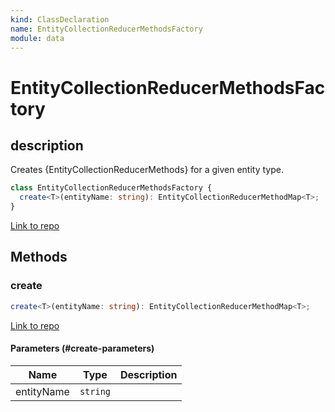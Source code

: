 ```yaml
---
kind: ClassDeclaration
name: EntityCollectionReducerMethodsFactory
module: data
---
```


# EntityCollectionReducerMethodsFactory

## description

Creates {EntityCollectionReducerMethods} for a given entity type.

```ts
class EntityCollectionReducerMethodsFactory {
  create<T>(entityName: string): EntityCollectionReducerMethodMap<T>;
}
```

[Link to repo](https://github.com/ngrx/platform/blob/master/modules/data/src/reducers/entity-collection-reducer-methods.ts#L1226-L1242)

## Methods

### create

```ts
create<T>(entityName: string): EntityCollectionReducerMethodMap<T>;
```

[Link to repo](https://github.com/ngrx/platform/blob/master/modules/data/src/reducers/entity-collection-reducer-methods.ts#L1231-L1241)

#### Parameters (#create-parameters)

| Name       | Type     | Description |
| ---------- | -------- | ----------- |
| entityName | `string` |             |
